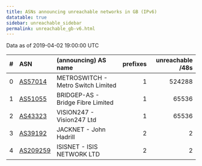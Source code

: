 ```yaml
---
title: ASNs announcing unreachable networks in GB (IPv6)
datatable: true
sidebar: unreachable_sidebar
permalink: unreachable_gb-v6.html
---
```


Data as of 2019-04-02 19:00:00 UTC


<div class="datatable-begin"></div>

|   # | ASN                                      | (announcing) AS name               |   prefixes |   unreachable /48s |
|----:|:-----------------------------------------|:-----------------------------------|-----------:|-------------------:|
|   0 | [AS57014](unreachable_AS57014-v6.html)   | METROSWITCH - Metro Switch Limited |          1 |             524288 |
|   1 | [AS51055](unreachable_AS51055-v6.html)   | BRIDGEP-AS - Bridge Fibre Limited  |          1 |              65536 |
|   2 | [AS43323](unreachable_AS43323-v6.html)   | VISION247 - Vision247 Ltd          |          1 |              65536 |
|   3 | [AS39192](unreachable_AS39192-v6.html)   | JACKNET - John Hadrill             |          2 |                  2 |
|   4 | [AS209259](unreachable_AS209259-v6.html) | ISISNET - ISIS NETWORK LTD         |          2 |                  2 |

<div class="datatable-end"></div>